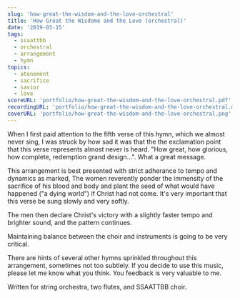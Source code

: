 ```yaml
---
slug: 'how-great-the-wisdom-and-the-love-orchestral'
title: 'How Great the Wisdome and the Love (orchestral)'
date: '2019-03-15'
tags:
  - ssaattbb
  - orchestral
  - arrangement
  - hymn
topics:
  - atonement
  - sacrifice
  - savior
  - love
scoreURL: 'portfolio/how-great-the-wisdom-and-the-love-orchestral.pdf'
recordingURL: 'portfolio/how-great-the-wisdom-and-the-love-orchestral.mp3'
coverURL: 'portfolio/how-great-the-wisdom-and-the-love-orchestral.png'
---
```


When I first paid attention to the fifth verse of this hymn, which we almost never sing, I was struck by how sad it was that the the exclamation point that this verse represents almost never is heard.  "How great, how glorious, how complete, redemption grand design...".  What a great message.  

This arrangement is best presented with strict adherance to tempo and dynamics as marked,  The women reverently ponder the immensity of the sacrifice of his blood and body and plant the seed of what would have happened ("a dying world") if Christ had not come.  It's very important that this verse be sung slowly and very softly.

The men then declare Christ's victory with a slightly faster tempo and brighter sound, and the pattern continues.  

Maintaining balance between the choir and instruments is going to be very critical. 

There are hints of several other hymns sprinkled throughout this arrangement, sometimes not too subtlely.  If you decide to use this music, please let me know what you think.  You feedback is very valuable to me. 

Written for string orchestra, two flutes, and SSAATTBB choir.
